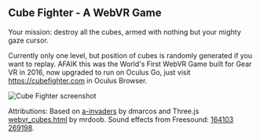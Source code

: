 ## Cube Fighter - A WebVR Game
Your mission: destroy all the cubes, armed with nothing but your mighty gaze cursor.

Currently only one level, but position of cubes is randomly generated if you want to replay. AFAIK this was the World's First WebVR Game built for Gear VR in 2016, now upgraded to run on Oculus Go, just visit https://cubefighter.com in Oculus Browser.

![Cube Fighter screenshot](screenshot.jpg)

Attributions: Based on [a-invaders](https://github.com/dmarcos/a-invaders) by dmarcos and Three.js [webvr_cubes.html](https://github.com/mrdoob/three.js/blob/r75/examples/webvr_cubes.html) by mrdoob. Sound effects from Freesound: [164103](https://www.freesound.org/people/BMacZero/sounds/164103/) [269198](https://www.freesound.org/people/mickleness/sounds/269198/).
